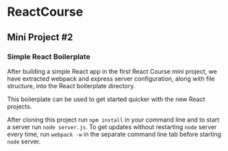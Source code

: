 # ReactCourse

Mini Project #2
---------------

### Simple React Boilerplate

After building a simple React app in the first React Course mini project, we
have extracted webpack and express server configuration, along with file
structure, into the React boilerplate directory.

This boilerplate can be used to get started quicker with the new React projects.

After cloning this project run `npm install` in your command line and to start a
server run `node server.js`. To get updates without restarting `node` server
every time, run `webpack -w` in the separate command line tab before starting
`node` server.

